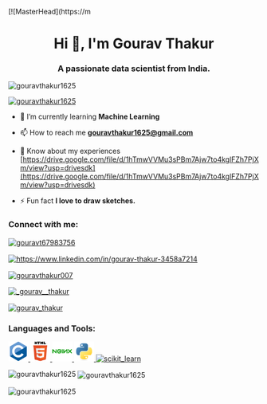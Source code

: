 [![MasterHead](https://m

<h1 align="center">Hi 👋, I'm Gourav Thakur</h1>

<h3 align="center">A passionate data scientist from India.</h3>

<p align="left"> <img src="https://komarev.com/ghpvc/?username=gouravthakur1625&label=Profile%20views&color=0e75b6&style=plastic" alt="gouravthakur1625" /> </p>

<p align="left"> <a href="https://github.com/ryo-ma/github-profile-trophy"><img src="https://github-profile-trophy.vercel.app/?username=gouravthakur1625" alt="gouravthakur1625" /></a> </p>

- 🌱 I’m currently learning **Machine Learning**

- 📫 How to reach me **gouravthakur1625@gmail.com**

- 📄 Know about my experiences [https://drive.google.com/file/d/1hTmwVVMu3sPBm7Ajw7to4kglFZh7PjXm/view?usp=drivesdk](https://drive.google.com/file/d/1hTmwVVMu3sPBm7Ajw7to4kglFZh7PjXm/view?usp=drivesdk)

- ⚡ Fun fact **I love to draw sketches.**

<h3 align="left">Connect with me:</h3>

<p align="left">

<a href="https://twitter.com/gouravt67983756" target="blank"><img align="center" src="https://raw.githubusercontent.com/rahuldkjain/github-profile-readme-generator/master/src/images/icons/Social/twitter.svg" alt="gouravt67983756" height="30" width="40" /></a>

<a href="https://linkedin.com/in/https://www.linkedin.com/in/gourav-thakur-3458a7214" target="blank"><img align="center" src="https://raw.githubusercontent.com/rahuldkjain/github-profile-readme-generator/master/src/images/icons/Social/linked-in-alt.svg" alt="https://www.linkedin.com/in/gourav-thakur-3458a7214" height="30" width="40" /></a>

<a href="https://kaggle.com/gouravthakur007" target="blank"><img align="center" src="https://raw.githubusercontent.com/rahuldkjain/github-profile-readme-generator/master/src/images/icons/Social/kaggle.svg" alt="gouravthakur007" height="30" width="40" /></a>

<a href="https://instagram.com/_gourav__thakur" target="blank"><img align="center" src="https://raw.githubusercontent.com/rahuldkjain/github-profile-readme-generator/master/src/images/icons/Social/instagram.svg" alt="_gourav__thakur" height="30" width="40" /></a>

<a href="https://www.codechef.com/users/gourav_thakur" target="blank"><img align="center" src="https://cdn.jsdelivr.net/npm/simple-icons@3.1.0/icons/codechef.svg" alt="gourav_thakur" height="30" width="40" /></a>

</p>

<h3 align="left">Languages and Tools:</h3>

<p align="left"> <a href="https://www.cprogramming.com/" target="_blank"> <img src="https://raw.githubusercontent.com/devicons/devicon/master/icons/c/c-original.svg" alt="c" width="40" height="40"/> </a> <a href="https://www.w3.org/html/" target="_blank"> <img src="https://raw.githubusercontent.com/devicons/devicon/master/icons/html5/html5-original-wordmark.svg" alt="html5" width="40" height="40"/> </a> <a href="https://www.nginx.com" target="_blank"> <img src="https://raw.githubusercontent.com/devicons/devicon/master/icons/nginx/nginx-original.svg" alt="nginx" width="40" height="40"/> </a> <a href="https://www.python.org" target="_blank"> <img src="https://raw.githubusercontent.com/devicons/devicon/master/icons/python/python-original.svg" alt="python" width="40" height="40"/> </a> <a href="https://scikit-learn.org/" target="_blank"> <img src="https://upload.wikimedia.org/wikipedia/commons/0/05/Scikit_learn_logo_small.svg" alt="scikit_learn" width="40" height="40"/> </a> </p>

<p><img align="left" src="https://github-readme-stats.vercel.app/api/top-langs?username=gouravthakur1625&show_icons=true&locale=en&layout=compact" alt="gouravthakur1625" /></p>

<p>&nbsp;<img align="center" src="https://github-readme-stats.vercel.app/api?username=gouravthakur1625&show_icons=true&title_color=00ff00&text_color=00ffff&bg_color=000000&locale=en" alt="gouravthakur1625" /></p>

<p><img align="center" src="https://github-readme-streak-stats.herokuapp.com/?user=gouravthakur1625&" alt="gouravthakur1625" /></p>


















